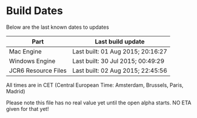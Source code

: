 # Build Dates

Below are the last known dates to updates

Part | Last build update
-----|-----
Mac Engine | Last built: 01 Aug 2015; 20:16:27
Windows Engine | Last built: 30 Jul 2015; 00:49:29
JCR6 Resource Files | Last built: 02 Aug 2015; 22:45:56
All times are in CET (Central European Time: Amsterdam, Brussels, Paris, Madrid)


Please note this file has no real value yet until the open alpha starts. NO ETA given for that yet!
